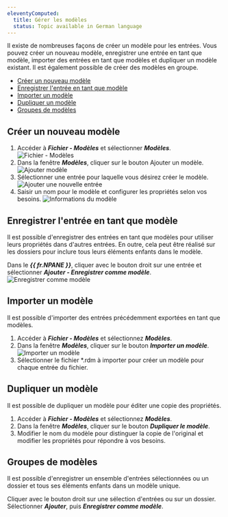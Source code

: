 ```yaml
---
eleventyComputed:
  title: Gérer les modèles
  status: Topic available in German language
---
```

Il existe de nombreuses façons de créer un modèle pour les entrées. Vous pouvez créer un nouveau modèle, enregistrer une entrée en tant que modèle, importer des entrées en tant que modèles et dupliquer un modèle existant. Il est également possible de créer des modèles en groupe.

* [Créer un nouveau modèle](#créer-un-nouveau-modèle)
* [Enregistrer l'entrée en tant que modèle](#enregistrer-lentrée-en-tant-que-modèle)
* [Importer un modèle](#importer-un-modèle)
* [Dupliquer un modèle](#dupliquer-un-modèle)
* [Groupes de modèles](#groupes-de-modèles)

## Créer un nouveau modèle

1. Accéder à ***Fichier - Modèles*** et sélectionner ***Modèles***.
![Fichier - Modèles](https://cdnweb.devolutions.net/docs/fr/rdm/windows/clip3405.png)
1. Dans la fenêtre ***Modèles***, cliquer sur le bouton Ajouter un modèle.
![Ajouter modèle](https://cdnweb.devolutions.net/docs/fr/rdm/windows/clip3406.png)
1. Sélectionner une entrée pour laquelle vous désirez créer le modèle.
![Ajouter une nouvelle entrée](https://cdnweb.devolutions.net/docs/fr/rdm/windows/clip3408.png)
1. Saisir un nom pour le modèle et configurer les propriétés selon vos besoins.
![Informations du modèle](https://cdnweb.devolutions.net/docs/fr/rdm/windows/clip3409.png)

## Enregistrer l'entrée en tant que modèle

Il est possible d'enregistrer des entrées en tant que modèles pour utiliser leurs propriétés dans d'autres entrées. En outre, cela peut être réalisé sur les dossiers pour inclure tous leurs éléments enfants dans le modèle.

Dans le ***{{ fr.NPANE }}***, cliquer avec le bouton droit sur une entrée et sélectionner ***Ajouter - Enregistrer comme modèle***.
![Enregistrer comme modèle](https://cdnweb.devolutions.net/docs/fr/rdm/windows/clip3410.png)

## Importer un modèle

Il est possible d'importer des entrées précédemment exportées en tant que modèles.

1. Accéder à ***Fichier - Modèles*** et sélectionnez ***Modèles***.
1. Dans la fenêtre ***Modèles***, cliquer sur le bouton ***Importer un modèle***.
![Importer un modèle](https://cdnweb.devolutions.net/docs/fr/rdm/windows/clip3411.png)
1. Sélectionner le fichier *.rdm à importer pour créer un modèle pour chaque entrée du fichier.

## Dupliquer un modèle

Il est possible de dupliquer un modèle pour éditer une copie des propriétés.

1. Accéder à ***Fichier - Modèles*** et sélectionnez ***Modèles***.
1. Dans la fenêtre ***Modèles***, cliquer sur le bouton ***Dupliquer le modèle***.
1. Modifier le nom du modèle pour distinguer la copie de l'original et modifier les propriétés pour répondre à vos besoins.

## Groupes de modèles

Il est possible d'enregistrer un ensemble d'entrées sélectionnées ou un dossier et tous ses éléments enfants dans un modèle unique.

Cliquer avec le bouton droit sur une sélection d'entrées ou sur un dossier. Sélectionner ***Ajouter***, puis ***Enregistrer comme modèle***.

